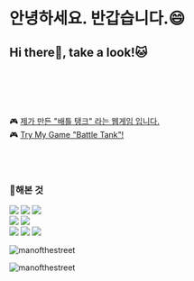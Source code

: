 <h1 align="left">안녕하세요. 반갑습니다.😄</h1>

<h2 align="left">Hi there👋, take a look!🐱</h2>

<br><br><br><br>
 <p align="left">
  🎮 <a href="https://manofthestreet.github.io/js_battleTank/" target="_blank">제가 만든 "배틀 탱크" 라는 웹게임 입니다.</a></br>
  🎮 <a href="https://manofthestreet.github.io/js_battleTank/" target="_blank">Try My Game "Battle Tank"!</a>
</p>
<br><br>
<h3 align="left">💪해본 것</h3>
<p align="left">
  <img src="https://img.shields.io/badge/C-A8B9CC?style=plastic&logo=c&logoColor=white">
  <img src="https://img.shields.io/badge/Csharp-512BD4?style=plastic&logo=csharp&logoColor=white">
  <img src="https://img.shields.io/badge/C++-00599C?style=plastic&logo=cplusplus&logoColor=white"><br>
  <img src="https://img.shields.io/badge/UNITY-000000?style=plastic&logo=unity&logoColor=white">
  <img src="https://img.shields.io/badge/UNREAL-0E1128?style=plastic&logo=unrealengine&logoColor=white"><br>
  <img src="https://img.shields.io/badge/HTML5-E34F26?style=plastic&logo=html5&logoColor=white"/>
  <img src="https://img.shields.io/badge/CSS3-1572B6?style=plastic&logo=css3&logoColor=white"/>
  <img src="https://img.shields.io/badge/JavaScript-F7DF1E?style=plastic&logo=JavaScript&logoColor=white"/>
   </p>

<p align="left"> <img src="https://komarev.com/ghpvc/?username=manofthestreet&label=Profile%20views&color=0e75b6&style=flat" alt="manofthestreet" /> </p>

<p><img align="center" src="https://github-readme-streak-stats.herokuapp.com/?user=manofthestreet&" alt="manofthestreet" /></p>
<!--
**ManoftheStreet/ManoftheStreet** is a ✨ _special_ ✨ repository because its `README.md` (this file) appears on your GitHub profile.

Here are some ideas to get you started:

- 🔭 I’m currently working on ...
- 🌱 I’m currently learning ...
- 👯 I’m looking to collaborate on ...
- 🤔 I’m looking for help with ...
- 💬 Ask me about ...
- 📫 How to reach me: ...
- 😄 Pronouns: ...
- ⚡ Fun fact: ...
  -->
